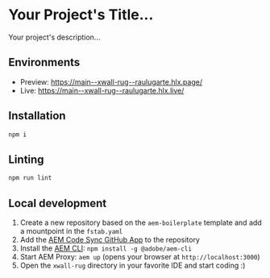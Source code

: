 # Your Project's Title...
Your project's description...

## Environments
- Preview: https://main--xwall-rug--raulugarte.hlx.page/
- Live: https://main--xwall-rug--raulugarte.hlx.live/

## Installation

```sh
npm i
```

## Linting

```sh
npm run lint
```

## Local development

1. Create a new repository based on the `aem-boilerplate` template and add a mountpoint in the `fstab.yaml`
1. Add the [AEM Code Sync GitHub App](https://github.com/apps/aem-code-sync) to the repository
1. Install the [AEM CLI](https://github.com/adobe/helix-cli): `npm install -g @adobe/aem-cli`
1. Start AEM Proxy: `aem up` (opens your browser at `http://localhost:3000`)
1. Open the `xwall-rug` directory in your favorite IDE and start coding :)
